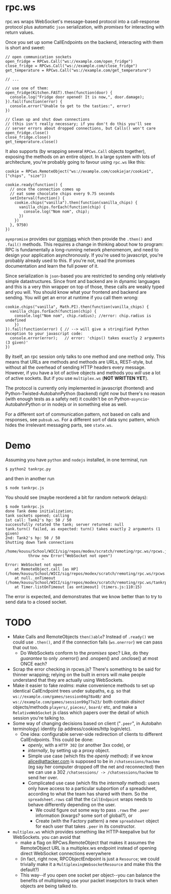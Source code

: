 rpc.ws
=========

rpc.ws wraps WebSocket's message-based protocol into a call-response protocol plus automatic `json` serialization, with _promises_ for interacting with return values.

Once you set up some CallEndpoints on the backend, interacting with them is short and sweet:
```
// open communication sockets
open_fridge = RPCws.Call("ws://example.com/open_fridge")
close_fridge = RPCws.Call("ws://example.com/close_fridge")
get_temperature = RPCws.Call("ws://example.com/get_temperature")

// ... 

// use one of them:
open_fridge(Kitchen.FAST).then(function(door) {
  console.log("Fridge door opened! It is now,", door.damage);
}).fail(function(error) {
  console.error("Unable to get to the tasties:", error)
})

// Clean up and shut down connections
// (this isn't really necessary; if you don't do this you'll see
// server errors about dropped connections, but Calls() won't care
open_fridge.close()
close_fridge.close()
get_temperature.close()
```

It also supports (by wrapping several `RPCws.Call` objects together), exposing the methods on an entire object. In a large system with lots of architecture, you're probably going to favour using `rpc.ws` like this:
```
cookie = RPCws.RemoteObject("ws://example.com/cookiejar/cookie1", ["chips", "size"])

cookie.ready(function() {
  // once the connection comes up
  // eat some chocolate chips every 9.75 seconds
  setInterval(function() {
    cookie.chips("vanilla").then(function(vanilla_chips) {
      vanilla_chips.forEach(function(chip) {
        console.log("Nom nom", chip);
      })
    })
  }, 9750)
})
```

`ayepromise` provides our [promises](http://promisesaplus.com/implementations) which then provide the `.then()` and `.fail()` methods. This requires a change in thinking about how to program: RPC is fundamentally a long-running network phenomenom, and need to design your application asynchronously. If you're used to javascript, you're probably already used to this. If you're not, read the promises documentation and learn the full power of it.

Since serialization is `json`-based you are restricted to sending only relatively simple datastructures. Since front and backend are in dynamic languages and this is a very thin wrapper on top of those, these calls are weakly typed and you will. You should know what your frontend and backend are sending. You will get an error at runtime if you call them wrong:
```
cookie.chips("vanilla", Math.PI).then(function(vanilla_chips) {
  vanilla_chips.forEach(function(chip) {
    console.log("Nom nom", chip.radius); //error: chip.radius is undefined
    })
}).fail(function(error) { // --> will give a stringified Python exception to your javascript code:
  console.error(error);   // error: 'chips() takes exactly 2 arguments (3 given)' 
})
```

By itself, an rpc session only talks to one method and one method only. This means that URLs are methods and methods are URLs, REST-style, but without all the overhead of sending HTTP headers every message. However, if you have a lot of active objects and methods you _will_ use a lot of active sockets. But if you use `multiplex.ws` (**NOT WRITTEN YET**).

The protocol is currently only implemented in javascript (frontend) and Python-Twisted-AutobahnPython (backend) right now but there's no reason (with enough tests as a safety net) it couldn't be on Python-`asyncio`-AutobahnPython or in nodejs or in something else as well.


For a different sort of communication pattern, not based on calls and responses, see `pubsub.ws`.
For a different sort of data sync pattern, which hides the irrelevant messaging parts, see `state.ws`.

Demo
====

Assuming you have `python` and `nodejs` installed, in one terminal, run
```
$ python2 tankrpc.py
```

and then in another run
```
$ node tankrpc.js
```

You should see (maybe reordered a bit for random network delays):
```
$ node tankrpc.js
done Tank demo initialization;
tank sockets opened; calling
1st call: Tank2's hp: 50 / 50
successfully rotated the tank; server returned: null
tank.turn() failed, as expected: turn() takes exactly 2 arguments (1 given)
2nd: Tank2's hp: 50 / 50
Shutting down Tank connections

/home/kousu/School/WICI/sig/repos/modex/scratch/remoting/rpc.ws/rpcws.js:157
	      throw new Error("WebSocket not open")
	            ^
Error: WebSocket not open
    at RemoteObject.call [as HP] (/home/kousu/School/WICI/sig/repos/modex/scratch/remoting/rpc.ws/rpcws.js:157:14)
    at null._onTimeout (/home/kousu/School/WICI/sig/repos/modex/scratch/remoting/rpc.ws/tankrpc.js:28:8)
    at Timer.listOnTimeout [as ontimeout] (timers.js:110:15)

```
The error is expected, and demonstrates that we know better than to try to send data to a closed socket.


TODO
=====

* Make Calls and RemoteObjects `then()able`? Instead of `.ready()` we could use `.then()`, and if the connection fails (`ws.onerror`) we can pass that out too.
  * Do WebSockets conform to the _promises_ spec? Like, do they _guarantee_ to only .onerror() and .onopen() and .onclose() at most ONCE each?
* Scrap the error checking in rpcws.js? There's something to be said for thinner wrapping; relying on the built in errors will make people understand that they are actually using WebSockets.
* Make it easier to fake _realms_: make convenience methods to set up identical CallEndpoint trees under subpaths, e.g. so that `ws://example.com/games/session04g78a4B/` and `ws://example.com/games/session99g77a23/` both contain *disinct* objects/methods `players/`, `pieces/`, `board/` etc, and make a `RelativeWebSocket` js class which papers over the detail of which session you're talking to.
* Some way of changing decisions based on client ("`.peer`", in Autobahn terminology) identity (ip address/cookies/http login/etc).
  * One idea: configurable server-side redirection of clients to different CallEndpoints. This could be done: 
    * _openly_, with a `HTTP 302` (or another 3xx code), or
    * _internally_, by setting up a proxy object.
    * Simple use case (which fits the _openly_ method): if we know alice@attacker.com is supposed to be in `/chatsessions/hackme` (eg say her computer dropped off the net and reconnected) then we can use a 302 `/chatsessions/ -> /chatsessions/hackme` to send her over.
    * Complicated use case (which fits the _internally_ method): users only have access to a particular subportion of a spreadsheet, according to what the team has shared with them. So the `spreadsheet.rows` call that the `CallEndpoint` wraps needs to behave differently depending on the user.
      * We could figure out some way to pass `.rows` the `.peer` information (kwargs? some sort of global?), or
      * Create (with the Factory pattern) a new `spreadsheet` object for each user that takes `.peer` in its constructor.
* `multiplex.ws` which provides something like HTTP-keepalive but for WebSockets. you can avoid that
  * make a flag on RPCws.RemoteObject that makes it assumes the RemoteObject URL is a multiplex.ws endpoint instead of opening direct WebSocket connections everywhere
  *  (in fact, right now, RPCObjectEndpoint is just a `Resource`; we could trivially make it a `MultiplexingWebsocketResource` and make this the default?)
  * This way--if you open one socket per object--you can balance the benefits of multiplexing use your packet insepctors to track when objects are being talked to.

